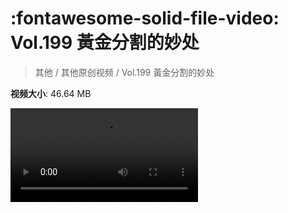 # :fontawesome-solid-file-video: Vol.199 黃金分割的妙处

> 其他 / 其他原创视频 / Vol.199 黃金分割的妙处

**视频大小**: 46.64 MB

<div class="video"><video src="https://file.hsyhx.top/archive/混乱博物馆/Vol/199.mp4" controls preload>🤔 您的浏览器不支持 video 标签</ video></div>